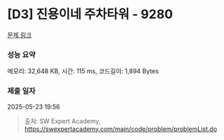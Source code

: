 # [D3] 진용이네 주차타워 - 9280 

[문제 링크](https://swexpertacademy.com/main/code/problem/problemDetail.do?contestProbId=AW9j74FacD0DFAUY) 

### 성능 요약

메모리: 32,648 KB, 시간: 115 ms, 코드길이: 1,894 Bytes

### 제출 일자

2025-05-23 19:56



> 출처: SW Expert Academy, https://swexpertacademy.com/main/code/problem/problemList.do
